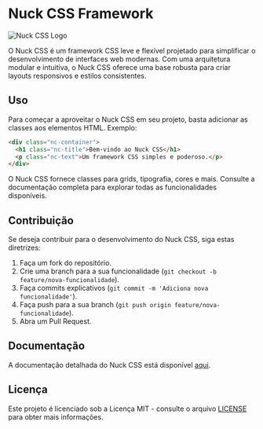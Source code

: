 # Nuck CSS Framework

![Nuck CSS Logo](link-para-logo.png)

O Nuck CSS é um framework CSS leve e flexível projetado para simplificar o desenvolvimento de interfaces web modernas. Com uma arquitetura modular e intuitiva, o Nuck CSS oferece uma base robusta para criar layouts responsivos e estilos consistentes.

## Uso

Para começar a aproveitar o Nuck CSS em seu projeto, basta adicionar as classes aos elementos HTML. Exemplo:

```html
<div class="nc-container">
  <h1 class="nc-title">Bem-vindo ao Nuck CSS</h1>
  <p class="nc-text">Um framework CSS simples e poderoso.</p>
</div>
```

O Nuck CSS fornece classes para grids, tipografia, cores e mais. Consulte a documentação completa para explorar todas as funcionalidades disponíveis.

## Contribuição

Se deseja contribuir para o desenvolvimento do Nuck CSS, siga estas diretrizes:

1. Faça um fork do repositório.
2. Crie uma branch para a sua funcionalidade (`git checkout -b feature/nova-funcionalidade`).
3. Faça commits explicativos (`git commit -m 'Adiciona nova funcionalidade'`).
4. Faça push para a sua branch (`git push origin feature/nova-funcionalidade`).
5. Abra um Pull Request.

## Documentação

A documentação detalhada do Nuck CSS está disponível [aqui](Adecidir).

## Licença

Este projeto é licenciado sob a Licença MIT - consulte o arquivo [LICENSE](LICENSE) para obter mais informações.
